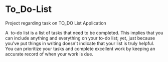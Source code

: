 # To_Do-List
Project regarding task on TO_DO List Application


A  to-do list is a list of tasks that need to be completed. This implies that you can include anything and everything on your to-do list; yet, just because you've put things in writing doesn't indicate that your list is truly helpful. You can prioritize your tasks and complete excellent work by keeping an accurate record of when your work is due.
